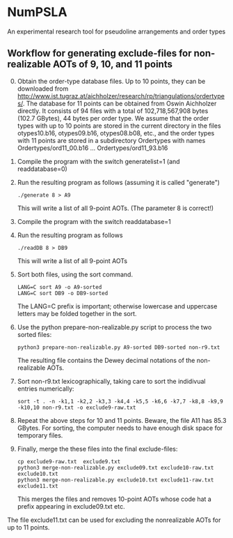 # NumPSLA
An experimental research tool for pseudoline arrangements and order types

## Workflow for generating exclude-files for non-realizable AOTs of 9, 10, and 11 points

0. Obtain the order-type database files. Up to 10 points, they can be downloaded from
   http://www.ist.tugraz.at/aichholzer/research/rp/triangulations/ordertypes/.
   The database for 11 points can be obtained from Oswin Aichholzer directly.
   It consists of 94 files with a total of 102,718,567,908 bytes (102.7 GBytes),
   44 bytes per order type.
   We assume that the order types with up to 10 points are stored in the
   current directory in the files
   otypes10.b16, otypes09.b16, otypes08.b08, etc.,
   and the order types with 11 points are stored 
   in a subdirectory Ordertypes with names
   Ordertypes/ord11_00.b16 ... Ordertypes/ord11_93.b16
2. Compile the program with the switch generatelist=1 (and readdatabase=0)
3. Run the resulting program as follows (assuming it is called "generate")
   ```
   ./generate 8 > A9
   ```
   This will write a list of all 9-point AOTs. (The parameter 8 is correct!)

4. Compile the program with the switch readdatabase=1
5. Run the resulting program as follows
   ```
   ./readDB 8 > DB9
   ```
   This will write a list of all 9-point AOTs

4. Sort both files, using the sort command.
   ```
   LANG=C sort A9 -o A9-sorted 
   LANG=C sort DB9 -o DB9-sorted 
   ```
   The LANG=C prefix is important; otherwise lowercase and uppercase letters may be folded together in the sort.
6. Use the python prepare-non-realizable.py script to process the two sorted files:
   ```
   python3 prepare-non-realizable.py A9-sorted DB9-sorted non-r9.txt
   ```
   The resulting file contains the Dewey decimal notations of the non-realizable AOTs.

7. Sort non-r9.txt lexicographically, taking care to sort the indidivual entries numerically:
   ```
   sort -t . -n -k1,1 -k2,2 -k3,3 -k4,4 -k5,5 -k6,6 -k7,7 -k8,8 -k9,9 -k10,10 non-r9.txt -o exclude9-raw.txt
   ```
8. Repeat the above steps for 10 and 11 points. Beware, the file A11 has 85.3 GBytes. For sorting, the computer
   needs to have enough disk space for temporary files.
9. Finally, merge the these files into the final exclude-files:
   ```
   cp exclude9-raw.txt  exclude9.txt
   python3 merge-non-realizable.py exclude09.txt exclude10-raw.txt exclude10.txt
   python3 merge-non-realizable.py exclude10.txt exclude11-raw.txt exclude11.txt
   ```
   This merges the files and removes 10-point AOTs whose code hat a prefix appearing
   in exclude09.txt etc.

The file exclude11.txt can be used for excluding the nonrealizable AOTs for up to 11 points.
